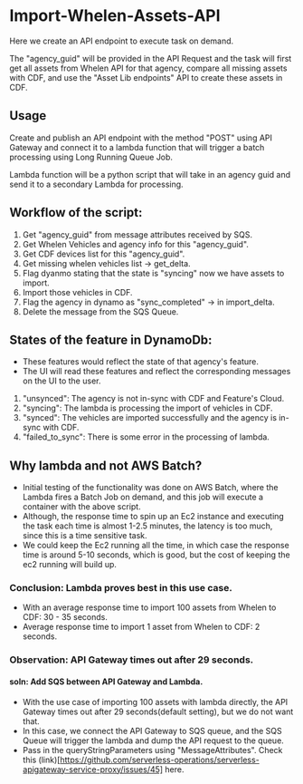 # Import-Whelen-Assets-API

Here we create an API endpoint to execute task on demand.

The "agency_guid" will be provided in the API Request and the task will first get all assets from Whelen API for that agency, compare all missing assets with CDF, and use the "Asset Lib endpoints" API to create these assets in CDF.

## Usage
Create and publish an API endpoint with the method "POST" using API Gateway and connect it to a lambda function that will trigger a batch processing using Long Running Queue Job.

Lambda function will be a python script that will take in an agency guid and send it to a secondary Lambda for processing.

## Workflow of the script:
1. Get "agency_guid" from message attributes received by SQS.
2. Get Whelen Vehicles and agency info for this "agency_guid".
3. Get CDF devices list for this "agency_guid".
4. Get missing whelen vehicles list -> get_delta.
5. Flag dyanmo stating that the state is "syncing" now we have assets to import.
6. Import those vehicles in CDF.
7. Flag the agency in dynamo as "sync_completed" -> in import_delta.
8. Delete the message from the SQS Queue.

## States of the feature in DynamoDb:
- These features would reflect the state of that agency's feature.
- The UI will read these features and reflect the corresponding messages on the UI to the user.
1. "unsynced": The agency is not in-sync with CDF and Feature's Cloud.
2. "syncing": The lambda is processing the import of vehicles in CDF.
3. "synced": The vehicles are imported successfully and the agency is in-sync with CDF.
4. "failed_to_sync": There is some error in the processing of lambda.

## Why lambda and not AWS Batch?
- Initial testing of the functionality was done on AWS Batch, where the Lambda fires a Batch Job on demand, and this job will execute a container with the above script.
- Although, the response time to spin up an Ec2 instance and executing the task each time is almost 1-2.5 minutes, the latency is too much, since this is a time sensitive task.
- We could keep the Ec2 running all the time, in which case the response time is around 5-10 seconds, which is good, but the cost of keeping the ec2 running will build up.

### Conclusion: Lambda proves best in this use case.
- With an average response time to import 100 assets from Whelen to CDF: 30 - 35 seconds.
- Average response time to import 1 asset from Whelen to CDF: 2 seconds. 

### Observation: API Gateway times out after 29 seconds.
#### soln: Add SQS between API Gateway and Lambda.
- With the use case of importing 100 assets with lambda directly, the API Gateway times out after 29 seconds(default setting), but we do not want that. 
- In this case, we connect the API Gateway to SQS queue, and the SQS Queue will trigger the lambda and dump the API request to the queue.
- Pass in the queryStringParameters using "MessageAttributes". Check this (link)[https://github.com/serverless-operations/serverless-apigateway-service-proxy/issues/45] here.